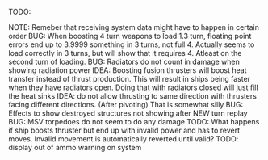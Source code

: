 TODO:

NOTE: Remeber that receiving system data might have to happen in certain order
BUG: When boosting 4 turn weapons to load 1.3 turn, floating point errors end up to 3.9999 something in 3 turns, not full 4. Actually seems to load correctly in 3 turns, but will show that it requires 4. Atleast on the second turn of loading.
BUG: Radiators do not count in damage when showing radiation power
IDEA: Boosting fusion thrusters will boost heat transfer instead of thrust production. This will result in ships being faster when they have radiators open.
Doing that with radiators closed will just fill the heat sinks
IDEA: do not allow thrusting to same direction with thrusters facing different directions. (After pivoting) That is somewhat silly
BUG: Effects to show destroyed structures not showing after NEW turn replay
BUG: MSV torpedoes do not seem to do any damage
TODO: What happens if ship boosts thruster but end up with invalid power and has to revert moves. Invalid movement is automatically reverted until valid?
TODO: display out of ammo warning on system
